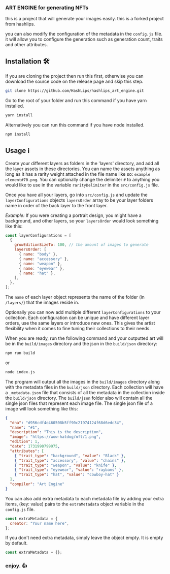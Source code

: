 ### ART ENGINE for generating NFTs

this is a project that will generate your images easily. this is a forked project from hashlips.

you can also modify the configuration of the metadata in the `config.js` file. it will allow you to configure the generation such as generation count, traits and other attributes.

## Installation 🛠️

If you are cloning the project then run this first, otherwise you can download the source code on the release page and skip this step.

```sh
git clone https://github.com/HashLips/hashlips_art_engine.git
```

Go to the root of your folder and run this command if you have yarn installed.

```sh
yarn install
```

Alternatively you can run this command if you have node installed.

```sh
npm install
```

## Usage ℹ️

Create your different layers as folders in the 'layers' directory, and add all the layer assets in these directories. You can name the assets anything as long as it has a rarity weight attached in the file name like so: `example element#70.png`. You can optionally change the delimiter `#` to anything you would like to use in the variable `rarityDelimiter` in the `src/config.js` file.

Once you have all your layers, go into `src/config.js` and update the `layerConfigurations` objects `layersOrder` array to be your layer folders name in order of the back layer to the front layer.

_Example:_ If you were creating a portrait design, you might have a background, and other layers, so your `layersOrder` would look something like this:

```js
const layerConfigurations = [
  {
    growEditionSizeTo: 100, // the amount of images to generate
    layersOrder: [
      { name: "body" },
      { name: "accessory" },
      { name: "weapon" },
      { name: "eyewear" },
      { name: "hat" },
    ],
  },
];
```

The `name` of each layer object represents the name of the folder (in `/layers/`) that the images reside in.

Optionally you can now add multiple different `layerConfigurations` to your collection. Each configuration can be unique and have different layer orders, use the same layers or introduce new ones. This gives the artist flexibility when it comes to fine tuning their collections to their needs.

When you are ready, run the following command and your outputted art will be in the `build/images` directory and the json in the `build/json` directory:

```sh
npm run build
```

or

```sh
node index.js
```

The program will output all the images in the `build/images` directory along with the metadata files in the `build/json` directory. Each collection will have a `_metadata.json` file that consists of all the metadata in the collection inside the `build/json` directory. The `build/json` folder also will contain all the single json files that represent each image file. The single json file of a image will look something like this:

```json
{
  "dna": "d956cdf4e460508b5ff90c21974124f68d6edc34",
  "name": "#1",
  "description": "This is the description",
  "image": "https://wow-hatdog/nft/1.png",
  "edition": 1,
  "date": 1731990799975,
  "attributes": [
    { "trait_type": "background", "value": "Black" },
    { "trait_type": "accessory", "value": "chains" },
    { "trait_type": "weapon", "value": "knife" },
    { "trait_type": "eyewear", "value": "raybans" },
    { "trait_type": "hat", "value": "cowboy-hat" }
  ],
  "compiler": "Art Engine"
}
```

You can also add extra metadata to each metadata file by adding your extra items, (key: value) pairs to the `extraMetadata` object variable in the `config.js` file.

```js
const extraMetadata = {
  creator: "Your name here",
};
```

If you don't need extra metadata, simply leave the object empty. It is empty by default.

```js
const extraMetadata = {};
```

### enjoy. 👍
